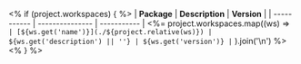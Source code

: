 <% if (project.workspaces) { %>
| **Package** | **Description** | **Version** |
| ----------- | --------------- | ----------- |
<%= project.workspaces.map((ws) =>
`| [${ws.get('name')}](./${project.relative(ws)}) | ${ws.get('description') || ''} | ${ws.get('version')} |`
).join('\n') %>
<% } %>
